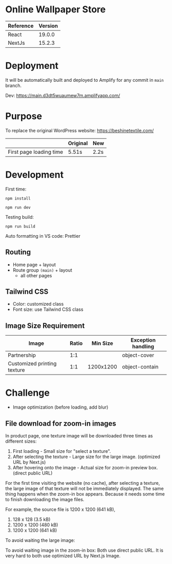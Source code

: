 # Online Wallpaper Store

| Reference | Version |
|-----------|---------|
| React     | 19.0.0  |
| NextJs    | 15.2.3  |

# Deployment

It will be automatically built and deployed to Amplify for any commit in `main` branch.

Dev: https://main.d3dt5wuaumew7m.amplifyapp.com/

# Purpose

To replace the original WordPress website: https://beshinetextile.com/

|                         | Original | New   |
|-------------------------|----------|-------|
| First page loading time | 5.51s    | 2.2s |

# Development

First time:

```
npm install
```

```
npm run dev
```

Testing build:

```
npm run build
```

Auto formatting in VS code: Prettier

## Routing

- Home page + layout
- Route group `(main)` + layout
  - all other pages

## Tailwind CSS

- Color: customized class
- Font size: use Tailwind CSS class

## Image Size Requirement

| Image                       | Ratio | Min Size  | Exception handling |
|-----------------------------|-------|-----------|--------------------|
| Partnership                 | 1:1   |           | object-cover       |
| Customized printing texture | 1:1   | 1200x1200 | object-contain     |

# Challenge

- Image optimization (before loading, add blur)

## File download for zoom-in images

In product page, one texture image will be downloaded three times as different sizes:

1. First loading - Small size for "select a texture".
2. After selecting the texture - Large size for the large image. (optimized URL by Next.js)
3. After hovering onto the image - Actual size for zoom-in preview box. (direct public URL)

For the first time visiting the website (no cache), after selecting a texture, the large image of that texture will not be immediately displayed. The same thing happens when the zoom-in box appears. Because it needs some time to finish downloading the image files.

For example, the source file is 1200 x 1200 (641 kB),

1. 128 x 128 (3.5 kB)
2. 1200 x 1200 (480 kB)
3. 1200 x 1200 (641 kB)

To avoid waiting the large image: 

To avoid waiting image in the zoom-in box: Both use direct public URL. It is very hard to both use optimized URL by Next.js Image.